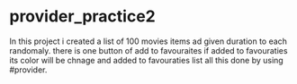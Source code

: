 # provider_practice2

In this project i created a list of 100 movies items ad given duration to each randomaly.
there is one button of add to favouraites if added to favouraties its color will be chnage and added to favouraties list all this done by using #provider.
